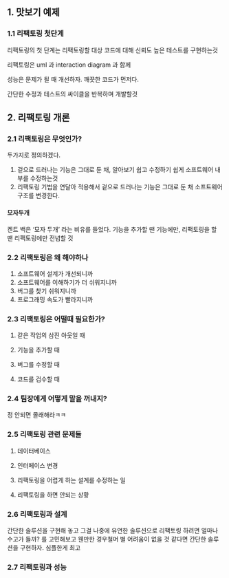 ## 1. 맛보기 예제

### 1.1 리팩토링 첫단계

리팩토링의 첫 단계는 리팩토링할 대상 코드에 대해 신뢰도 높은 테스트를 구현하는것

리팩토링은 uml 과 interaction diagram 과 함께

성능은 문제가 될 때 개선하자. 깨끗한 코드가 먼저다.

간단한 수정과 테스트의 싸이클을 반복하며 개발할것



## 2. 리팩토링 개론

### 2.1 리팩토링은 무엇인가?

두가지로 정의하겠다.

1. 겉으로 드러나는 기능은 그대로 둔 채, 알아보기 쉽고 수정하기 쉽게 소프트웨어 내부를 수정하는것
2. 리팩토링 기법을 연달아 적용해서 겉으로 드러나는 기능은 그대로 둔 채 소프트웨어 구조를 변경한다.

#### 모자두개

켄트 백은 ‘모자 두개’ 라는 비유를 들었다. 기능을 추가할 땐 기능에만, 리팩토링을 할 땐 리팩토링에만 전념할 것

### 2.2 리팩토링은 왜 해야하나

1. 소프트웨어 설계가 개선되니까
2. 소프트웨어를 이해하기가 더 쉬워지니까
3. 버그를 찾기 쉬워지니까
4. 프로그래밍 속도가 빨라지니까

### 2.3 리팩토링은 어떨때 필요한가?

1. 같은 작업의 삼진 아웃일 때
2. 기능을 추가할 때

3. 버그를 수정할 때 

4. 코드를 검수할 때 



### 2.4 팀장에게 어떻게 말을 꺼내지? 



정 안되면 몰래해라ㅋㅋ 



### 2.5 리팩토링 관련 문제들 



1. 데이터베이스 

2. 인터페이스 변경 

3. 리팩토링을 어렵게 하는 설계를 수정하는 일 

4. 리팩토링을 하면 안되는 상황 



### 2.6 리팩토링과 설계 



간단한 솔루션을 구현해 놓고 그걸 나중에 유연한 솔루션으로 리팩토링 하려면 얼마나 수고가 들까? 를 고민해보고 웬만한 경우철머 별 어려움이 없을 것 같다면 간단한 솔루션을 구현하자. 심플한게 최고 



### 2.7 리팩토링과 성능 

